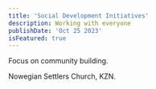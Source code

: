 ```yaml
---
title: 'Social Development Initiatives'
description: Working with everyone
publishDate: 'Oct 25 2023'
isFeatured: true
---
```


Focus on community building. 

Nowegian Settlers Church, KZN. 